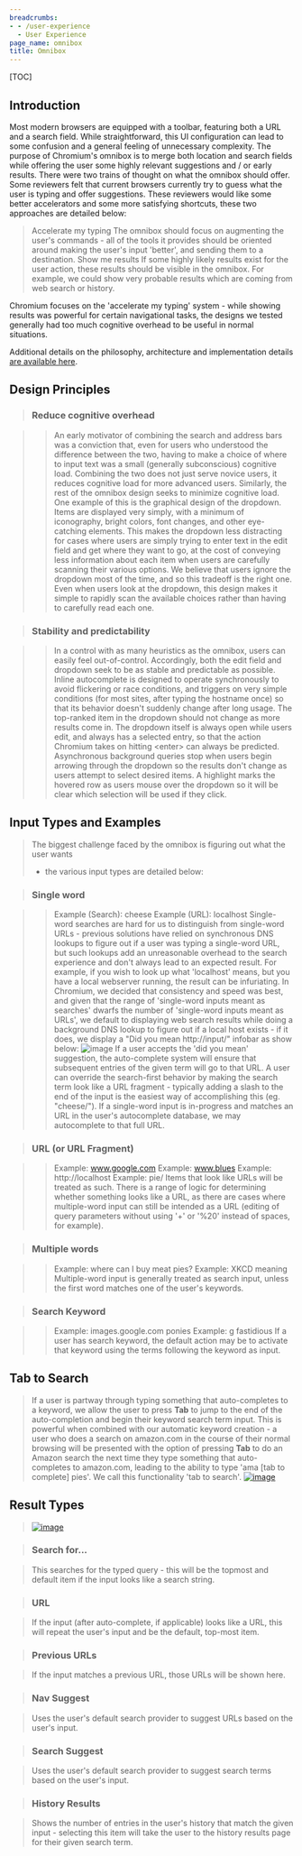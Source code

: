 ```yaml
---
breadcrumbs:
- - /user-experience
  - User Experience
page_name: omnibox
title: Omnibox
---
```


[TOC]

## Introduction

Most modern browsers are equipped with a toolbar, featuring both a URL and a
search field. While straightforward, this UI configuration can lead to some
confusion and a general feeling of unnecessary complexity. The purpose of
Chromium's omnibox is to merge both location and search fields while offering
the user some highly relevant suggestions and / or early results.
There were two trains of thought on what the omnibox should offer. Some
reviewers felt that current browsers currently try to guess what the user is
typing and offer suggestions. These reviewers would like some better
accelerators and some more satisfying shortcuts, these two approaches are
detailed below:

> Accelerate my typing
> The omnibox should focus on augmenting the user's commands - all of the tools
> it provides should be oriented around making the user's input 'better', and
> sending them to a destination.
> Show me results
> If some highly likely results exist for the user action, these results should
> be visible in the omnibox. For example, we could show very probable results
> which are coming from web search or history.

Chromium focuses on the 'accelerate my typing' system - while showing results
was powerful for certain navigational tasks, the designs we tested generally had
too much cognitive overhead to be useful in normal situations.

Additional details on the philosophy, architecture and implementation details
[are available
here](https://docs.google.com/document/d/1Dk_U-zXiMFynKOYYKrS6VKUXrON_ta2mYnAyHa-Uvc0/edit).

## Design Principles

> ### Reduce cognitive overhead

> > An early motivator of combining the search and address bars was a conviction
> > that, even for users who understood the difference between the two, having
> > to make a choice of where to input text was a small (generally subconscious)
> > cognitive load. Combining the two does not just serve novice users, it
> > reduces cognitive load for more advanced users. Similarly, the rest of the
> > omnibox design seeks to minimize cognitive load.
> > One example of this is the graphical design of the dropdown. Items are
> > displayed very simply, with a minimum of iconography, bright colors, font
> > changes, and other eye-catching elements. This makes the dropdown less
> > distracting for cases where users are simply trying to enter text in the
> > edit field and get where they want to go, at the cost of conveying less
> > information about each item when users are carefully scanning their various
> > options. We believe that users ignore the dropdown most of the time, and so
> > this tradeoff is the right one. Even when users look at the dropdown, this
> > design makes it simple to rapidly scan the available choices rather than
> > having to carefully read each one.

> ### Stability and predictability

> > In a control with as many heuristics as the omnibox, users can easily feel
> > out-of-control. Accordingly, both the edit field and dropdown seek to be as
> > stable and predictable as possible. Inline autocomplete is designed to
> > operate synchronously to avoid flickering or race conditions, and triggers
> > on very simple conditions (for most sites, after typing the hostname once)
> > so that its behavior doesn't suddenly change after long usage. The
> > top-ranked item in the dropdown should not change as more results come in.
> > The dropdown itself is always open while users edit, and always has a
> > selected entry, so that the action Chromium takes on hitting &lt;enter&gt;
> > can always be predicted. Asynchronous background queries stop when users
> > begin arrowing through the dropdown so the results don't change as users
> > attempt to select desired items. A highlight marks the hovered row as users
> > mouse over the dropdown so it will be clear which selection will be used if
> > they click.

## Input Types and Examples

> The biggest challenge faced by the omnibox is figuring out what the user wants
> - the various input types are detailed below:

> ### Single word

> > Example (Search): cheese
> > Example (URL): localhost
> > Single-word searches are hard for us to distinguish from single-word URLs -
> > previous solutions have relied on synchronous DNS lookups to figure out if a
> > user was typing a single-word URL, but such lookups add an unreasonable
> > overhead to the search experience and don't always lead to an expected
> > result. For example, if you wish to look up what 'localhost' means, but you
> > have a local webserver running, the result can be infuriating.
> > In Chromium, we decided that consistency and speed was best, and given that
> > the range of 'single-word inputs meant as searches' dwarfs the number of
> > 'single-word inputs meant as URLs', we default to displaying web search
> > results while doing a background DNS lookup to figure out if a local host
> > exists - if it does, we display a "Did you mean http://input/" infobar as
> > show below:
> > <img alt="image" src="/user-experience/omnibox/cheese_results.png">
> > If a user accepts the 'did you mean' suggestion, the auto-complete system
> > will ensure that subsequent entries of the given term will go to that URL.
> > A user can override the search-first behavior by making the search term look
> > like a URL fragment - typically adding a slash to the end of the input is
> > the easiest way of accomplishing this (eg. "cheese/").
> > If a single-word input is in-progress and matches an URL in the user's
> > autocomplete database, we may autocomplete to that full URL.

> ### URL (or URL Fragment)

> > Example: www.google.com
> > Example: www.blues
> > Example: http://localhost
> > Example: pie/
> > Items that look like URLs will be treated as such. There is a range of logic
> > for determining whether something looks like a URL, as there are cases where
> > multiple-word input can still be intended as a URL (editing of query
> > parameters without using '+' or '%20' instead of spaces, for example).

> ### Multiple words

> > Example: where can I buy meat pies?
> > Example: XKCD meaning
> > Multiple-word input is generally treated as search input, unless the first
> > word matches one of the user's keywords.

> ### Search Keyword

> > Example: images.google.com ponies
> > Example: g fastidious
> > If a user has search keyword, the default action may be to activate that
> > keyword using the terms following the keyword as input.

## Tab to Search

> If a user is partway through typing something that auto-completes to a
> keyword, we allow the user to press **Tab** to jump to the end of the
> auto-completion and begin their keyword search term input. This is powerful
> when combined with our automatic keyword creation - a user who does a search
> on amazon.com in the course of their normal browsing will be presented with
> the option of pressing **Tab** to do an Amazon search the next time they type
> something that auto-completes to amazon.com, leading to the ability to type
> 'ama \[tab to complete\] pies'. We call this functionality 'tab to search'.
> [<img alt="image"
> src="/user-experience/omnibox/keyword.png">](/user-experience/omnibox/keyword.png)

## Result Types

> [<img alt="image"
> src="/user-experience/omnibox/omnibox_results.png">](/user-experience/omnibox/omnibox_results.png)

> ### Search for...

> This searches for the typed query - this will be the topmost and default item
> if the input looks like a search string.

> ### URL

> If the input (after auto-complete, if applicable) looks like a URL, this will
> repeat the user's input and be the default, top-most item.

> ### Previous URLs

> If the input matches a previous URL, those URLs will be shown here.

> ### Nav Suggest

> Uses the user's default search provider to suggest URLs based on the user's
> input.

> ### Search Suggest

> Uses the user's default search provider to suggest search terms based on the
> user's input.

> ### History Results

> Shows the number of entries in the user's history that match the given input -
> selecting this item will take the user to the history results page for their
> given search term.